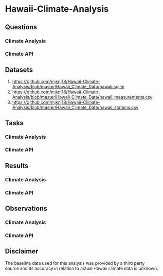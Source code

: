 # Hawaii-Climate-Analysis



## Questions

### Climate Analysis



### Climate API



## Datasets

1. https://github.com/mjknj18/Hawaii-Climate-Analysis/blob/master/Hawaii_Climate_Data/hawaii.sqlite
2. https://github.com/mjknj18/Hawaii-Climate-Analysis/blob/master/Hawaii_Climate_Data/hawaii_measurements.csv
3. https://github.com/mjknj18/Hawaii-Climate-Analysis/blob/master/Hawaii_Climate_Data/hawaii_stations.csv

## Tasks

### Climate Analysis



### Climate API



## Results

### Climate Analysis



### Climate API



## Observations

### Climate Analysis



### Climate API



## Disclaimer

The baseline data used for this analysis was provided by a third party source and its accuracy in relation to actual Hawaii climate data is unknown.